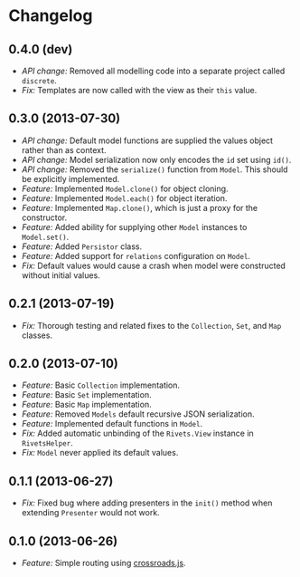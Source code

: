 # Changelog

## 0.4.0 (dev)
* *API change:* Removed all modelling code into a separate project called `discrete`.
* *Fix:* Templates are now called with the view as their `this` value.

## 0.3.0 (2013-07-30)
* *API change:* Default model functions are supplied the values object rather than as context.
* *API change:* Model serialization now only encodes the `id` set using `id()`.
* *API change:* Removed the `serialize()` function from `Model`. This should be explicitly implemented.
* *Feature:* Implemented `Model.clone()` for object cloning.
* *Feature:* Implemented `Model.each()` for object iteration.
* *Feature:* Implemented `Map.clone()`, which is just a proxy for the constructor.
* *Feature:* Added ability for supplying other `Model` instances to `Model.set()`.
* *Feature:* Added `Persistor` class.
* *Feature:* Added support for `relations` configuration on `Model`.
* *Fix:* Default values would cause a crash when model were constructed without initial values.

## 0.2.1 (2013-07-19)
* *Fix:* Thorough testing and related fixes to the `Collection`, `Set`, and `Map` classes.

## 0.2.0 (2013-07-10)
* *Feature:* Basic `Collection` implementation.
* *Feature:* Basic `Set` implementation.
* *Feature:* Basic `Map` implementation.
* *Feature:* Removed `Models` default recursive JSON serialization.
* *Feature:* Implemented default functions in `Model`.
* *Fix:* Added automatic unbinding of the `Rivets.View` instance in `RivetsHelper`.
* *Fix:* `Model` never applied its default values.

## 0.1.1 (2013-06-27)

* *Fix:* Fixed bug where adding presenters in the `init()` method when extending `Presenter` would not work.

## 0.1.0 (2013-06-26)

* *Feature:* Simple routing using [crossroads.js](http://millermedeiros.github.io/crossroads.js/).
